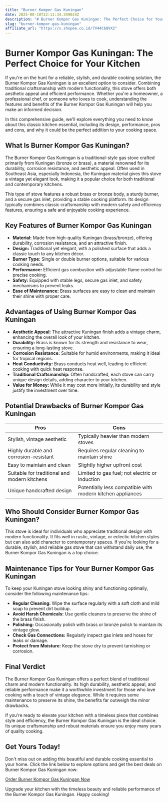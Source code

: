 ```yaml
---
title: "Burner Kompor Gas Kuningan"
date: 2025-08-10T22:11:34.349024Z
description: "# Burner Kompor Gas Kuningan: The Perfect Choice for Your Kitchen..."
slug: "burner-kompor-gas-kuningan"
affiliate_url: "https://s.shopee.co.id/7V44C68VX2"
---
```

# Burner Kompor Gas Kuningan: The Perfect Choice for Your Kitchen

If you're on the hunt for a reliable, stylish, and durable cooking solution, the Burner Kompor Gas Kuningan is an excellent option to consider. Combining traditional craftsmanship with modern functionality, this stove offers both aesthetic appeal and efficient performance. Whether you're a homeowner, a professional chef, or someone who loves to cook, understanding the features and benefits of the Burner Kompor Gas Kuningan will help you make an informed decision.

In this comprehensive guide, we'll explore everything you need to know about this classic kitchen essential, including its design, performance, pros and cons, and why it could be the perfect addition to your cooking space.

## What Is Burner Kompor Gas Kuningan?

The Burner Kompor Gas Kuningan is a traditional-style gas stove crafted primarily from Kuningan (bronze or brass), a material renowned for its durability, corrosion resistance, and aesthetic appeal. Often used in Southeast Asia, especially Indonesia, the Kuningan material gives this stove a vintage yet elegant look, making it a popular choice for both traditional and contemporary kitchens.

This type of stove features a robust brass or bronze body, a sturdy burner, and a secure gas inlet, providing a stable cooking platform. Its design typically combines classic craftsmanship with modern safety and efficiency features, ensuring a safe and enjoyable cooking experience.

## Key Features of Burner Kompor Gas Kuningan

- **Material:** Made from high-quality Kuningan (brass/bronze), offering durability, corrosion resistance, and an attractive finish.
- **Design:** Traditional yet elegant, with a polished surface that adds a classic touch to any kitchen décor.
- **Burner Type:** Single or double burner options, suitable for various cooking needs.
- **Performance:** Efficient gas combustion with adjustable flame control for precise cooking.
- **Safety:** Equipped with stable legs, secure gas inlet, and safety mechanisms to prevent leaks.
- **Ease of Maintenance:** Brass surfaces are easy to clean and maintain their shine with proper care.

## Advantages of Using Burner Kompor Gas Kuningan

- **Aesthetic Appeal:** The attractive Kuningan finish adds a vintage charm, enhancing the overall look of your kitchen.
- **Durability:** Brass is known for its strength and resistance to wear, ensuring a long-lasting stove.
- **Corrosion Resistance:** Suitable for humid environments, making it ideal for tropical regions.
- **Heat Conductivity:** Brass conducts heat well, leading to efficient cooking with quick heat response.
- **Traditional Craftsmanship:** Often handcrafted, each stove can carry unique design details, adding character to your kitchen.
- **Value for Money:** While it may cost more initially, its durability and style justify the investment over time.

## Potential Drawbacks of Burner Kompor Gas Kuningan

| Pros                                               | Cons                                                 |
|----------------------------------------------------|-----------------------------------------------------|
| Stylish, vintage aesthetic                       | Typically heavier than modern stoves               |
| Highly durable and corrosion-resistant           | Requires regular cleaning to maintain shine       |
| Easy to maintain and clean                        | Slightly higher upfront cost                      |
| Suitable for traditional and modern kitchens     | Limited to gas fuel; not electric or induction    |
| Unique handcrafted design                          | Potentially less compatible with modern kitchen appliances |

## Who Should Consider Burner Kompor Gas Kuningan?

This stove is ideal for individuals who appreciate traditional design with modern functionality. It fits well in rustic, vintage, or eclectic kitchen styles but can also add character to contemporary spaces. If you're looking for a durable, stylish, and reliable gas stove that can withstand daily use, the Burner Kompor Gas Kuningan is a top choice.

## Maintenance Tips for Your Burner Kompor Gas Kuningan

To keep your Kuningan stove looking shiny and functioning optimally, consider the following maintenance tips:

- **Regular Cleaning:** Wipe the surface regularly with a soft cloth and mild soap to prevent dirt buildup.
- **Avoid Harsh Chemicals:** Use gentle cleaners to preserve the shine of the brass finish.
- **Polishing:** Occasionally polish with brass or bronze polish to maintain its vintage glow.
- **Check Gas Connections:** Regularly inspect gas inlets and hoses for leaks or damage.
- **Protect from Moisture:** Keep the stove dry to prevent tarnishing or corrosion.

## Final Verdict

The Burner Kompor Gas Kuningan offers a perfect blend of traditional charm and modern functionality. Its high durability, aesthetic appeal, and reliable performance make it a worthwhile investment for those who love cooking with a touch of vintage elegance. While it requires some maintenance to preserve its shine, the benefits far outweigh the minor drawbacks.

If you're ready to elevate your kitchen with a timeless piece that combines style and efficiency, the Burner Kompor Gas Kuningan is the ideal choice. Its unique craftsmanship and robust materials ensure you enjoy many years of quality cooking.

## Get Yours Today!

Don't miss out on adding this beautiful and durable cooking essential to your home. Click the link below to explore options and get the best deals on Burner Kompor Gas Kuningan now:

[Order Burner Kompor Gas Kuningan Now](https://s.shopee.co.id/7V44C68VX2)

Upgrade your kitchen with the timeless beauty and reliable performance of the Burner Kompor Gas Kuningan. Happy cooking!